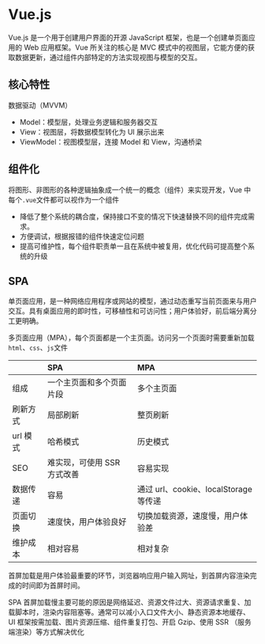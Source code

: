 # Vue.js

Vue.js 是一个用于创建用户界面的开源 JavaScript 框架，也是一个创建单页面应用的 Web 应用框架。Vue 所关注的核心是 MVC 模式中的视图层，它能方便的获取数据更新，通过组件内部特定的方法实现视图与模型的交互。

## 核心特性

数据驱动（MVVM）

- Model：模型层，处理业务逻辑和服务器交互
- View：视图层，将数据模型转化为 UI 展示出来
- ViewModel：视图模型层，连接 Model 和 View，沟通桥梁

## 组件化

将图形、非图形的各种逻辑抽象成一个统一的概念（组件）来实现开发，Vue 中每个`.vue`文件都可以视作为一个组件

- 降低了整个系统的耦合度，保持接口不变的情况下快速替换不同的组件完成需求。
- 方便调试，根据报错的组件快速定位问题
- 提高可维护性，每个组件职责单一且在系统中被复用，优化代码可提高整个系统的升级

## SPA

单页面应用，是一种网络应用程序或网站的模型，通过动态重写当前页面来与用户交互。具有桌面应用的即时性，可移植性和可访问性；用户体验好，前后端分离分工更明确。

多页面应用（MPA），每个页面都是一个主页面。访问另一个页面时需要重新加载`html`、`css`、`js`文件

|          | SPA                         | MPA                                   |
| :------- | :-------------------------- | :------------------------------------ |
| 组成     | 一个主页面和多个页面片段    | 多个主页面                            |
| 刷新方式 | 局部刷新                    | 整页刷新                              |
| url 模式 | 哈希模式                    | 历史模式                              |
| SEO      | 难实现，可使用 SSR 方式改善 | 容易实现                              |
| 数据传递 | 容易                        | 通过 url、cookie、localStorage 等传递 |
| 页面切换 | 速度快，用户体验良好        | 切换加载资源，速度慢，用户体验差      |
| 维护成本 | 相对容易                    | 相对复杂                              |

首屏加载是用户体验最重要的环节，浏览器响应用户输入网址，到首屏内容渲染完成的时间即为首屏时间。

SPA 首屏加载慢主要可能的原因是网络延迟、资源文件过大、资源请求重复、加载脚本时，渲染内容阻塞等。通常可以减小入口文件大小、静态资源本地缓存、UI 框架按需加载、图片资源压缩、组件重复打包、开启 Gzip、使用 SSR （服务端渲染）等方式解决优化

